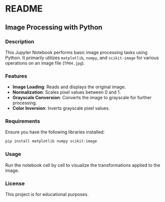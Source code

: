 # README

## Image Processing with Python

### Description
This Jupyter Notebook performs basic image processing tasks using Python. It primarily utilizes `matplotlib`, `numpy`, and `scikit-image` for various operations on an image file (`TP04.jpg`).

### Features
- **Image Loading**: Reads and displays the original image.
- **Normalization**: Scales pixel values between 0 and 1.
- **Grayscale Conversion**: Converts the image to grayscale for further processing.
- **Color Inversion**: Inverts grayscale pixel values.

### Requirements
Ensure you have the following libraries installed:

```bash
pip install matplotlib numpy scikit-image
```

### Usage
Run the notebook cell by cell to visualize the transformations applied to the image.

### License
This project is for educational purposes.

